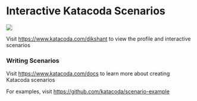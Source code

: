 # Interactive Katacoda Scenarios

[![](http://shields.katacoda.com/katacoda/dikshant/count.svg)](https://www.katacoda.com/dikshant "Get your profile on Katacoda.com")

Visit https://www.katacoda.com/dikshant to view the profile and interactive scenarios

### Writing Scenarios
Visit https://www.katacoda.com/docs to learn more about creating Katacoda scenarios

For examples, visit https://github.com/katacoda/scenario-example
